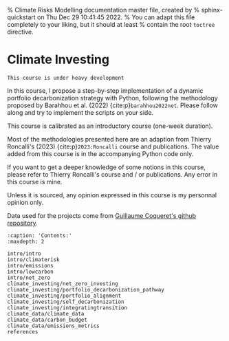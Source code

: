 % Climate Risks Modelling documentation master file, created by
% sphinx-quickstart on Thu Dec 29 10:41:45 2022.
% You can adapt this file completely to your liking, but it should at least
% contain the root `toctree` directive.

# Climate Investing


```{warning}
This course is under heavy development
```

In this course, I propose a step-by-step implementation of a dynamic portfolio decarbonization strategy with Python, following the methodology proposed by Barahhou et al. (2022) {cite:p}`barahhou2022net`. Please follow along and try to implement the scripts on your side.

This course is calibrated as an introductory course (one-week duration).

Most of the methodologies presented here are an adaption from Thierry Roncalli's (2023)  {cite:p}`2023:Roncalli` course and publications. The value added from this course is in the accompanying Python code only.

If you want to get a deeper knowledge of some notions in this course, please refer to Thierry Roncalli's course and / or publications.
Any error in this course is mine. 

Unless it is sourced, any opinion expressed in this course is my personnal opinion only. 

Data used for the projects come from [Guillaume Coqueret's github repository](https://github.com/shokru/carbon_emissions).

```{toctree}
:caption: 'Contents:'
:maxdepth: 2

intro/intro
intro/climaterisk
intro/emissions
intro/lowcarbon
intro/net_zero
climate_investing/net_zero_investing
climate_investing/portfolio_decarbonization_pathway
climate_investing/portfolio_alignment
climate_investing/self_decarbonization
climate_investing/integratingtransition
climate_data/climate_data
climate_data/carbon_budget
climate_data/emissions_metrics
references
```